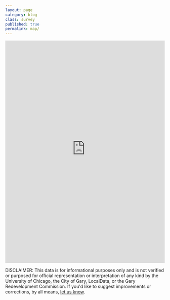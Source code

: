 ```yaml
---
layout: page
category: blog
class: survey
published: true
permalink: map/
---
```


<iframe src='https://gary-redevelopment.landgrid.com/m/gary-parcel-survey?embed=1' width='100%' height='700' frameborder='0'></iframe>

<p>DISCLAIMER: This data is for informational purposes only and is not verified or purposed for official representation or interpretation of any kind by the University of Chicago, the City of Gary, LocalData, or the Gary Redevelopment Commission.  If you'd like to suggest improvements or corrections, by all means, <a href="../about">let us know</a>.</p>
